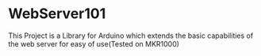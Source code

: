 # WebServer101
This Project is a Library for Arduino which extends the basic capabilities of the web server for easy of use(Tested on MKR1000)
